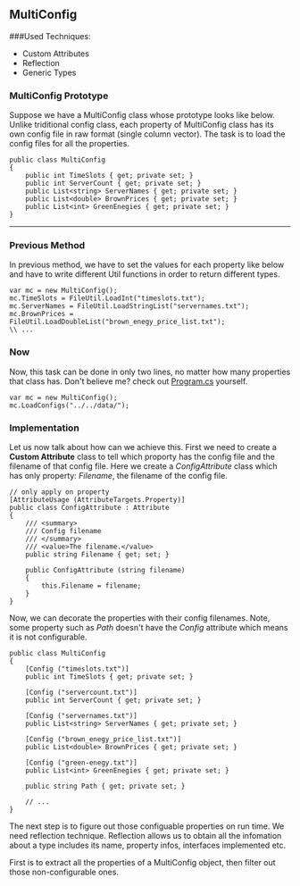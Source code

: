 ## MultiConfig

###Used Techniques:
* Custom Attributes
* Reflection
* Generic Types

### MultiConfig Prototype

Suppose we have a MultiConfig class whose prototype looks like below. Unlike triditional config class, each property of MultiConfig class has its own config file in raw format (single column vector). The task is to load the config files for all the properties.

```CSharp
public class MultiConfig
{
	public int TimeSlots { get; private set; }
	public int ServerCount { get; private set; }
	public List<string> ServerNames { get; private set; }
	public List<double> BrownPrices { get; private set; }
	public List<int> GreenEnegies { get; private set; }
}
```

----

### Previous Method

In previous method, we have to set the values for each property like below and have to write different Util functions in order to return different types.

```CSharp
var mc = new MultiConfig();
mc.TimeSlots = FileUtil.LoadInt("timeslots.txt");
mc.ServerNames = FileUtil.LoadStringList("servernames.txt");
mc.BrownPrices = FileUtil.LoadDoubleList("brown_enegy_price_list.txt");
\\ ...
```

### Now

Now, this task can be done in only two lines, no matter how many properties that class has.
Don't believe me? check out [Program.cs](Program.cs) yourself.

```CSharp
var mc = new MultiConfig();
mc.LoadConfigs("../../data/");
```

### Implementation

Let us now talk about how can we achieve this. First we need to create a **Custom Attribute** class to tell which proporty has the config file and the filename of that config file. Here we create a *ConfigAttribute* class which has only property: *Filename*, the filename of the config file.

```CSharp
// only apply on property
[AttributeUsage (AttributeTargets.Property)]
public class ConfigAttribute : Attribute
{
	/// <summary>
	/// Config filename
	/// </summary>
	/// <value>The filename.</value>
	public string Filename { get; set; }

	public ConfigAttribute (string filename)
	{
		this.Filename = filename;
	}
}
```

Now, we can decorate the properties with their config filenames. Note, some property such as *Path* doesn't have the *Config* attribute which means it is not configurable.

```CSharp
public class MultiConfig
{
	[Config ("timeslots.txt")]
	public int TimeSlots { get; private set; }

	[Config ("servercount.txt")]
	public int ServerCount { get; private set; }

	[Config ("servernames.txt")]
	public List<string> ServerNames { get; private set; }

	[Config ("brown_enegy_price_list.txt")]
	public List<double> BrownPrices { get; private set; }

	[Config ("green-enegy.txt")]
	public List<int> GreenEnegies { get; private set; }
	
	public string Path { get; private set; }

	// ...
}
```

The next step is to figure out those configuable properties on run time. We need reflection technique. Reflection allows us to obtain all the infomation about a type includes its name, property infos, interfaces implemented etc.

First is to extract all the properties of a MultiConfig object, then filter out those non-configurable ones.